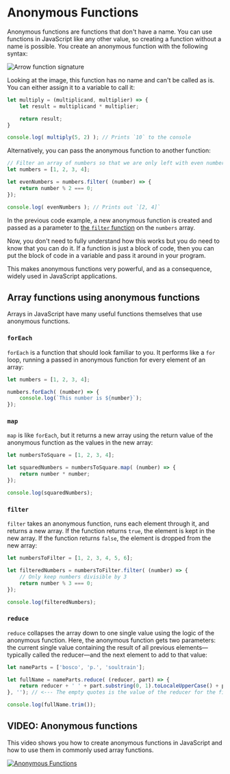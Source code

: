 # Anonymous Functions

Anonymous functions are functions that don't have a name. You can use functions in JavaScript like any other value, so creating a function without a name is possible. You create an anonymous function with the following syntax:

![Arrow function signature](https://user-images.githubusercontent.com/94882786/176940755-4b713f44-9387-43a9-bd13-ad08e6df9e0c.png)

Looking at the image, this function has no name and can't be called as is. You can either assign it to a variable to call it:

```js
let multiply = (multiplicand, multiplier) => {
    let result = multiplicand * multiplier;

    return result;
}

console.log( multiply(5, 2) ); // Prints `10` to the console
```

Alternatively, you can pass the anonymous function to another function:

```js
// Filter an array of numbers so that we are only left with even numbers
let numbers = [1, 2, 3, 4];

let evenNumbers = numbers.filter( (number) => {
    return number % 2 === 0;
});

console.log( evenNumbers ); // Prints out `[2, 4]`
```

In the previous code example, a new anonymous function is created and passed as a parameter to [the `filter` function](https://developer.mozilla.org/en-US/docs/Web/JavaScript/Reference/Global_Objects/Array/filter#Description) on the `numbers` array.

Now, you don't need to fully understand how this works but you do need to know that you can do it. If a function is just a block of code, then you can put the block of code in a variable and pass it around in your program.

This makes anonymous functions very powerful, and as a consequence, widely used in JavaScript applications.

## Array functions using anonymous functions

Arrays in JavaScript have many useful functions themselves that use anonymous functions.

### `forEach`

`forEach` is a function that should look familiar to you. It performs like a `for` loop, running a passed in anonymous function for every element of an array:

```js
let numbers = [1, 2, 3, 4];

numbers.forEach( (number) => {
    console.log(`This number is ${number}`);
});
```

### `map`

`map` is like `forEach`, but it returns a new array using the return value of the anonymous function as the values in the new array:

```js
let numbersToSquare = [1, 2, 3, 4];

let squaredNumbers = numbersToSquare.map( (number) => {
    return number * number;
});

console.log(squaredNumbers);
```

### `filter`

`filter` takes an anonymous function, runs each element through it, and returns a new array. If the function returns `true`, the element is kept in the new array. If the function returns `false`, the element is dropped from the new array:

```js
let numbersToFilter = [1, 2, 3, 4, 5, 6];

let filteredNumbers = numbersToFilter.filter( (number) => {
    // Only keep numbers divisible by 3
    return number % 3 === 0;
});

console.log(filteredNumbers);
```

### `reduce`

`reduce` collapses the array down to one single value using the logic of the anonymous function. Here, the anonymous function gets two parameters: the current single value containing the result of all previous elements—typically called the reducer—and the next element to add to that value:

```js
let nameParts = ['bosco', 'p.', 'soultrain'];

let fullName = nameParts.reduce( (reducer, part) => {
    return reducer + ' ' + part.substring(0, 1).toLocaleUpperCase() + part.substring(1);
}, ''); // <--- The empty quotes is the value of the reducer for the first element

console.log(fullName.trim());
```

## VIDEO: Anonymous functions

This video shows you how to create anonymous functions in JavaScript and how to use them in commonly used array functions.

[![Anonymous Functions](https://img.youtube.com/vi/LHgXX9QM1oA/0.jpg)](https://www.youtube.com/watch?v=LHgXX9QM1oA)
